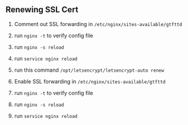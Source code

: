 ## Renewing SSL Cert

1. Comment out SSL forwarding in `/etc/nginx/sites-available/gtfttd`

2. run `nginx -t` to verify config file

3. run `nginx -s reload`

4. run `service nginx reload`

5. run this command `/opt/letsencrypt/letsencrypt-auto renew`

6. Enable SSL forwarding in `/etc/nginx/sites-available/gtfttd`

7. run `nginx -t` to verify config file

8. run `nginx -s reload`

9. run `service nginx reload`
